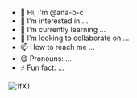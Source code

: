 - 👋 Hi, I’m @ana-b-c
- 👀 I’m interested in ...
- 🌱 I’m currently learning ...
- 💞️ I’m looking to collaborate on ...
- 📫 How to reach me ...
- 😄 Pronouns: ...
- ⚡ Fun fact: ...

![1fX1](https://github.com/user-attachments/assets/a74b5c81-5c8b-4103-bfa7-3dd0f0e247e4)

